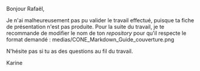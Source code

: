 Bonjour Rafaël,

Je n'ai malheureusement pas pu valider le travail effectué, puisque ta fiche de présentation n'est pas produite. Pour la suite du travail, je te recommande de modifier le nom de ton *repository* pour qu'il respecte le format demandé : medias/CONE_Markdown_Guide_couverture.png

N'hésite pas si tu as des questions au fil du travail.

Karine

